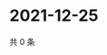 # 2021-12-25

共 0 条

<!-- BEGIN WEIBO -->
<!-- 最后更新时间 Sat Dec 25 2021 13:09:22 GMT+0800 (China Standard Time) -->

<!-- END WEIBO -->
